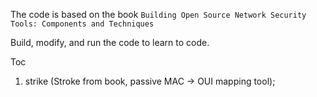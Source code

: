 The code is based on the book `Building Open Source Network Security Tools: Components and Techniques`

Build, modify, and run the code to learn to code.

Toc

 1. strike (Stroke from book, passive MAC -> OUI mapping tool);
